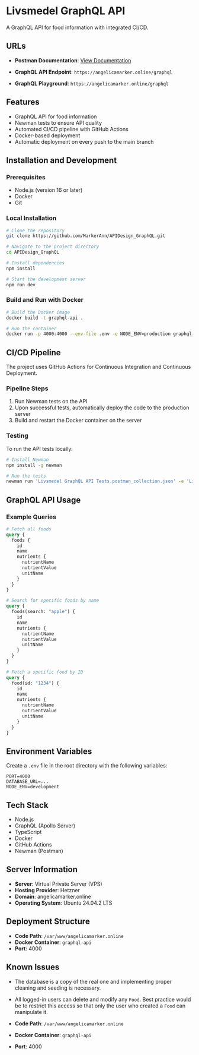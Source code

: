 # Livsmedel GraphQL API

A GraphQL API for food information with integrated CI/CD.

## URLs

- **Postman Documentation**: [View Documentation](https://documenter.getpostman.com/view/33182125/2sB2cUA2kP)

- **GraphQL API Endpoint**: `https://angelicamarker.online/graphql`

- **GraphQL Playground**: `https://angelicamarker.online/graphql`

## Features

- GraphQL API for food information
- Newman tests to ensure API quality
- Automated CI/CD pipeline with GitHub Actions
- Docker-based deployment
- Automatic deployment on every push to the main branch

## Installation and Development

### Prerequisites

- Node.js (version 16 or later)
- Docker
- Git

### Local Installation

```bash
# Clone the repository
git clone https://github.com/MarkerAnn/APIDesign_GraphQL.git

# Navigate to the project directory
cd APIDesign_GraphQL

# Install dependencies
npm install

# Start the development server
npm run dev
```

### Build and Run with Docker

```bash
# Build the Docker image
docker build -t graphql-api .

# Run the container
docker run -p 4000:4000 --env-file .env -e NODE_ENV=production graphql-api
```

## CI/CD Pipeline

The project uses GitHub Actions for Continuous Integration and Continuous Deployment.

### Pipeline Steps

1. Run Newman tests on the API
2. Upon successful tests, automatically deploy the code to the production server
3. Build and restart the Docker container on the server

### Testing

To run the API tests locally:

```bash
# Install Newman
npm install -g newman

# Run the tests
newman run 'Livsmedel GraphQL API Tests.postman_collection.json' -e 'Livsmedel API - Production Environment.postman_environment.json'
```

## GraphQL API Usage

### Example Queries

```graphql
# Fetch all foods
query {
  foods {
    id
    name
    nutrients {
      nutrientName
      nutrientValue
      unitName
    }
  }
}

# Search for specific foods by name
query {
  foods(search: "apple") {
    id
    name
    nutrients {
      nutrientName
      nutrientValue
      unitName
    }
  }
}

# Fetch a specific food by ID
query {
  food(id: "1234") {
    id
    name
    nutrients {
      nutrientName
      nutrientValue
      unitName
    }
  }
}
```

## Environment Variables

Create a `.env` file in the root directory with the following variables:

```
PORT=4000
DATABASE_URL=...
NODE_ENV=development
```

## Tech Stack

- Node.js
- GraphQL (Apollo Server)
- TypeScript
- Docker
- GitHub Actions
- Newman (Postman)

## Server Information

- **Server**: Virtual Private Server (VPS)
- **Hosting Provider**: Hetzner
- **Domain**: angelicamarker.online
- **Operating System**: Ubuntu 24.04.2 LTS

## Deployment Structure

- **Code Path**: `/var/www/angelicamarker.online`
- **Docker Container**: `graphql-api`
- **Port**: 4000

## Known Issues

- The database is a copy of the real one and implementing proper cleaning and seeding is necessary.

- All logged-in users can delete and modify any `Food`. Best practice would be to restrict this access so that only the user who created a `Food` can manipulate it.

- **Code Path**: `/var/www/angelicamarker.online`

- **Docker Container**: `graphql-api`

- **Port**: 4000
